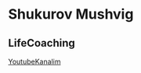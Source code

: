 # Shukurov Mushvig
## LifeCoaching

[YoutubeKanalim](https://www.youtube.com/channel/UCv1cilRYda9e8_07YWn4pIg)